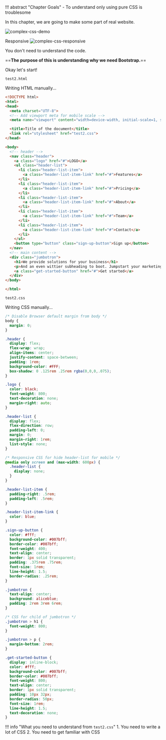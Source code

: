 !!! abstract "Chapter Goals"
    - To understand only using pure CSS is troublesome

In this chapter, we are going to make some part of real website.

![complex-css-demo](https://storage.googleapis.com/coderhackers-assets/the-complete-webdev-with-rails-2020/css-guide/complex-css-demo.png)

Responsive
![complex-css-responsive](https://storage.googleapis.com/coderhackers-assets/the-complete-webdev-with-rails-2020/css-guide/complex-css-responsive.gif)

You don't need to understand the code.

==**The purpose of this is understanding why we need Bootstrap.**==

Okay let's start!

`test2.html`

Writing HTML manually...

```html
<!DOCTYPE html>
<html>
<head>
  <meta charset="UTF-8">
  <!-- Add viewport meta for mobile scale -->
  <meta name="viewport" content="width=device-width, initial-scale=1, shrink-to-fit=no">

  <title>Title of the document</title>
  <link rel="stylesheet" href="test2.css">
</head>

<body>
  <!-- header -->
  <nav class="header">
    <a class="logo" href="#">LOGO</a>
    <ul class="header-list">
      <li class="header-list-item">
        <a class="header-list-item-link" href="#">Features</a>
      </li>
      <li class="header-list-item">
        <a class="header-list-item-link" href="#">Pricing</a>
      </li>
      <li class="header-list-item">
        <a class="header-list-item-link" href="#">About</a>
      </li>
      <li class="header-list-item">
        <a class="header-list-item-link" href="#">Team</a>
      </li>
      <li class="header-list-item">
        <a class="header-list-item-link" href="#">Contact</a>
      </li>
    </ul>
    <button type="button" class="sign-up-button">Sign up</button>
  </nav>
  <!-- main content -->
  <div class="jumbotron">
    <h1>We provide solutions for your business</h1>
    <p>And an even wittier subheading to boot. Jumpstart your marketing efforts with this example based on Apple’s marketing pages.</p>
    <a class="get-started-button" href="#">Get started</a>
  </div>
</body>

</html>
```


`test2.css`

Writing CSS manually...

```css
/* Disable Browser default margin from body */
body {
  margin: 0;
}

.header {
  display: flex;
  flex-wrap: wrap;
  align-items: center;
  justify-content: space-between;
  padding: 1rem;
  background-color: #FFF;
  box-shadow: 0 .125rem .25rem rgba(0,0,0,.075);
}

.logo {
  color: black;
  font-weight: 800;
  text-decoration: none;
  margin-right: auto;
}

.header-list {
  display: flex;
  flex-direction: row;
  padding-left: 0;
  margin: 0;
  margin-right: 1rem;
  list-style: none;
}

/* Responsive CSS for hide header-list for mobile */
@media only screen and (max-width: 600px) {
  .header-list {
    display: none;
  }
}

.header-list-item {
  padding-right: .5rem;
  padding-left: .5rem;
}

.header-list-item-link {
  color: blue;
}

.sign-up-button {
  color: #fff;
  background-color: #007bff;
  border-color: #007bff;
  font-weight: 400; 
  text-align: center;
  border: 1px solid transparent;
  padding: .375rem .75rem;
  font-size: 1rem;
  line-height: 1.5;
  border-radius: .25rem;
}

.jumbotron {
  text-align: center;
  background: aliceblue;
  padding: 2rem 3rem 6rem;
}

/* CSS for child of jumbotron */
.jumbotron > h1 {
  font-weight: 800;
}

.jumbotron > p {
  margin-bottom: 2rem;
}

.get-started-button {
  display: inline-block;
  color: #fff;
  background-color: #007bff;
  border-color: #007bff;
  font-weight: 800; 
  text-align: center;
  border: 1px solid transparent;
  padding: 10px 32px;
  border-radius: 50px;
  font-size: 1rem;
  line-height: 1.5;
  text-decoration: none;
}
```

!!! info "What you need to understand from `test2.css`"
    1. You need to write a lot of CSS
    2. You need to get familiar with CSS